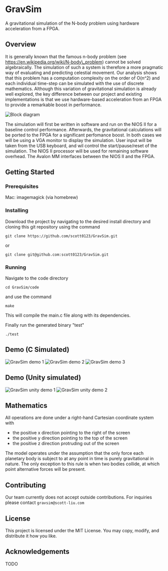 # GravSim
A gravitational simulation of the N-body problem using hardware acceleration from a FPGA.

## Overview
It is generally known that the famous n-body problem (see https://en.wikipedia.org/wiki/N-body\_problem) cannot be solved algebraically. The simulation of such a system is therefore a more pragmatic way of evaluating and predicting celestial movement. Our analysis shows that this problem has a computation complexity on the order of O(n^2) and each individual time-step can be simulated with the use of discrete mathematics. Although this variation of gravitational simulation is already well explored, the key difference between our project and existing implementations is that we use hardware-based acceleration from an FPGA to provide a remarkable boost in performance.

![Block diagram](./images/block_diagram.png)

The simulation will first be written in software and run on the NIOS II for a baseline control performance. Afterwards, the gravitational calculations will be ported to the FPGA for a significant perfomance boost. In both cases we will be using a VGA monitor to display the simulation.  User input will be taken from the USB keyboard, and wil control the start/pause/reset of the simulation. The NIOS II processor will be used for remaining software overhead. The Avalon MM interfaces between the NIOS II and the FPGA.

## Getting Started

### Prerequisites
Mac:
imagemagick (via homebrew)

### Installing
Download the project by navigating to the desired install directory and cloning this git repository using the command

`git clone https://github.com/scott0123/GravSim.git`

or

`git clone git@github.com:scott0123/GravSim.git`


### Running
Navigate to the code directory

`cd GravSim/code`

and use the command

`make`

This will compile the main.c file along with its dependencies.

Finally run the generated binary "test"

`./test`
## Demo (C Simulated)
![GravSim demo 1](./images/4_harmony.gif)
![GravSim demo 2](./images/4_chaotic_1.gif)
![GravSim demo 3](./images/4_chaotic_2.gif)

## Demo (Unity simulated)
![GravSim unity demo 1](./images/4_body_demo_1.gif)
![GravSim unity demo 2](./images/4_body_demo_2.gif)

## Mathematics
All operations are done under a right-hand Cartesian coordinate system with

* the positive x direction pointing to the right of the screen
* the positive y direction pointing to the top of the screen
* the positive z direction protruding out of the screen

The model operates under the assumption that the only force each planetary body is subject to at any point in time is purely gravitational in nature. The only exception to this rule is when two bodies collide, at which point alternative forces will be present.

## Contributing
Our team currently does not accept outside contributions. For inquiries please contact `gravsim@scott-liu.com`

## License
This project is licensed under the MIT License.
You may copy, modify, and distribute it how you like.

## Acknowledgements
TODO
